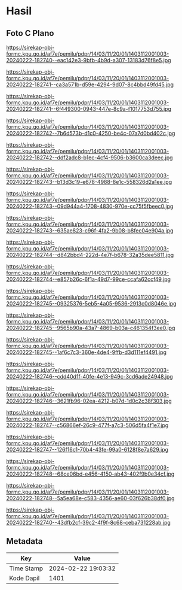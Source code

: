 # Hasil

## Foto C Plano

https://sirekap-obj-formc.kpu.go.id/af7e/pemilu/pdpr/14/03/11/20/01/1403112001003-20240222-182740--eac142e3-9bfb-4b9d-a307-13183d76f8e5.jpg

https://sirekap-obj-formc.kpu.go.id/af7e/pemilu/pdpr/14/03/11/20/01/1403112001003-20240222-182741--ca3a571b-d59e-4294-9d07-8c4bbd49fd45.jpg

https://sirekap-obj-formc.kpu.go.id/af7e/pemilu/pdpr/14/03/11/20/01/1403112001003-20240222-182741--6f449300-0943-447e-8c9a-f1017753d755.jpg

https://sirekap-obj-formc.kpu.go.id/af7e/pemilu/pdpr/14/03/11/20/01/1403112001003-20240222-182742--7b6d573b-d1c0-4250-be4c-07a7d0bd402c.jpg

https://sirekap-obj-formc.kpu.go.id/af7e/pemilu/pdpr/14/03/11/20/01/1403112001003-20240222-182742--ddf2adc8-b1ec-4cf4-9506-b3600ca3deec.jpg

https://sirekap-obj-formc.kpu.go.id/af7e/pemilu/pdpr/14/03/11/20/01/1403112001003-20240222-182743--b13d3c19-e678-4988-8e1c-558326d2a1ee.jpg

https://sirekap-obj-formc.kpu.go.id/af7e/pemilu/pdpr/14/03/11/20/01/1403112001003-20240222-182743--09d944a4-1708-4830-970e-cc75f5fbeec0.jpg

https://sirekap-obj-formc.kpu.go.id/af7e/pemilu/pdpr/14/03/11/20/01/1403112001003-20240222-182743--635ae823-c96f-4fa2-9b08-b8fec04e904a.jpg

https://sirekap-obj-formc.kpu.go.id/af7e/pemilu/pdpr/14/03/11/20/01/1403112001003-20240222-182744--d842bbd4-222d-4e7f-b678-32a35dee5811.jpg

https://sirekap-obj-formc.kpu.go.id/af7e/pemilu/pdpr/14/03/11/20/01/1403112001003-20240222-182744--e857b26c-6f1a-49d7-99ce-ccafa62ccf49.jpg

https://sirekap-obj-formc.kpu.go.id/af7e/pemilu/pdpr/14/03/11/20/01/1403112001003-20240222-182745--09325376-5eb5-4a05-9536-2913c0d8046e.jpg

https://sirekap-obj-formc.kpu.go.id/af7e/pemilu/pdpr/14/03/11/20/01/1403112001003-20240222-182745--9565b90a-43a7-4869-b03a-c461354f3ee0.jpg

https://sirekap-obj-formc.kpu.go.id/af7e/pemilu/pdpr/14/03/11/20/01/1403112001003-20240222-182745--1af6c7c3-360e-4de4-9ffb-d3d111ef4491.jpg

https://sirekap-obj-formc.kpu.go.id/af7e/pemilu/pdpr/14/03/11/20/01/1403112001003-20240222-182746--cdd40d1f-40fe-4e13-949c-3cd6ade24948.jpg

https://sirekap-obj-formc.kpu.go.id/af7e/pemilu/pdpr/14/03/11/20/01/1403112001003-20240222-182746--3621fb96-02ea-4212-b07d-1d0c2c38f303.jpg

https://sirekap-obj-formc.kpu.go.id/af7e/pemilu/pdpr/14/03/11/20/01/1403112001003-20240222-182747--c56866ef-26c9-477f-a7c3-506d5fa4f1e7.jpg

https://sirekap-obj-formc.kpu.go.id/af7e/pemilu/pdpr/14/03/11/20/01/1403112001003-20240222-182747--126f16c1-70b4-43fe-99a0-6128f8e7a629.jpg

https://sirekap-obj-formc.kpu.go.id/af7e/pemilu/pdpr/14/03/11/20/01/1403112001003-20240222-182748--68ce06bd-e456-4150-ab43-402f9b0e34cf.jpg

https://sirekap-obj-formc.kpu.go.id/af7e/pemilu/pdpr/14/03/11/20/01/1403112001003-20240222-182748--5a5ea68e-c583-4356-ae60-03f626b38df0.jpg

https://sirekap-obj-formc.kpu.go.id/af7e/pemilu/pdpr/14/03/11/20/01/1403112001003-20240222-182740--43dfb2cf-39c2-4f9f-8c68-ceba731228ab.jpg


## Metadata

| Key        | Value               |
| ---------- | ------------------- |
| Time Stamp | 2024-02-22 19:03:32 |
| Kode Dapil | 1401                |



